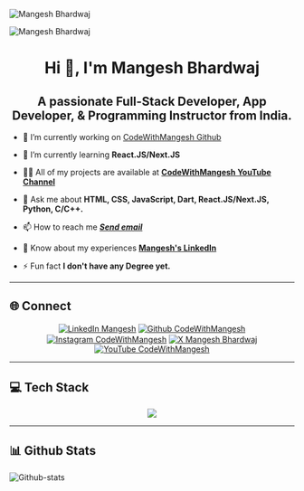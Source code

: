 ![Mangesh Bhardwaj](https://komarev.com/ghpvc/?username=mangesh636&color=1fbfff&style=plastic)

![Mangesh Bhardwaj](https://github.com/Mangesh636/Mangesh636/assets/104110612/c348b27c-7853-4c6a-8d33-408d688f57b0)

<h1 align="center">Hi 👋, I'm Mangesh Bhardwaj</h1>

<h2 align="center">A passionate Full-Stack Developer, App Developer, & Programming Instructor from India.</h2>

- 🔭 I’m currently working on [CodeWithMangesh Github](https://github.com/CodingWithMangesh)
  
- 🌱 I’m currently learning **React.JS/Next.JS**

- 👨‍💻 All of my projects are available at **[CodeWithMangesh YouTube Channel](https://www.youtube.com/@CodeWithMangesh)**

- 💬 Ask me about **HTML, CSS, JavaScript, Dart, React.JS/Next.JS, Python, C/C++.**

- 📫 How to reach me **_<a href="mailto:mangeshbhardwaj007@gmail.com">Send email</a>_**

- 📄 Know about my experiences **[Mangesh's LinkedIn](https://www.linkedin.com/in/mangeshbhardwaj)**

- ⚡ Fun fact **I don't have any Degree yet.**

---

## 🌐 Connect

<p align="center">
<a href="https://www.linkedin.com/in/mangeshbhardwaj"><img align="center" src="https://img.shields.io/badge/LinkedIn-0A66C2.svg?style=for-the-badge&logo=LinkedIn&logoColor=white" alt="LinkedIn Mangesh"/></a>
<a href="https://github.com/CodingWithMangesh"><img align="center" src="https://img.shields.io/badge/GitHub-181717.svg?style=for-the-badge&logo=GitHub&logoColor=white" alt="Github CodeWithMangesh"/></a>
<a href="https://www.instagram.com/codewithmangesh/"><img align="center" src="https://img.shields.io/badge/Instagram-E4405F.svg?style=for-the-badge&logo=Instagram&logoColor=white" alt="Instagram CodeWithMangesh"/></a>
<a href="https://x.com/CodingMangeshYT"><img align="center" src="https://img.shields.io/badge/X-000000.svg?style=for-the-badge&logo=X&logoColor=white" alt="X Mangesh Bhardwaj"/></a>
<a href="https://www.youtube.com/@CodeWithMangesh"><img align="center" src="https://img.shields.io/badge/YouTube-FF0000.svg?style=for-the-badge&logo=YouTube&logoColor=white" alt="YouTube CodeWithMangesh"/></a>
</p>

---

## 💻 Tech Stack

<p align="center">
<a href="#">
    <img src="https://skillicons.dev/icons?i=androidstudio,appwrite,astro,bootstrap,c,cs,cpp,cmake,css,django,express,figma,firebase,flutter,git,github,html,java,js,idea,nuxtjs,jquery,kotlin,md,materialui,mongodb,mysql,nextjs,nodejs,php,postgres,postman,prisma,py,react,redux,sass,sqlite,styledcomponents,supabase,svg,tailwind,ts,vite&theme=light&perline=11" />
</a>
</p>

---

## 📊 Github Stats

![Github-stats](https://stats.dooboo.io/api/github-stats-advanced?login=mangesh636)

